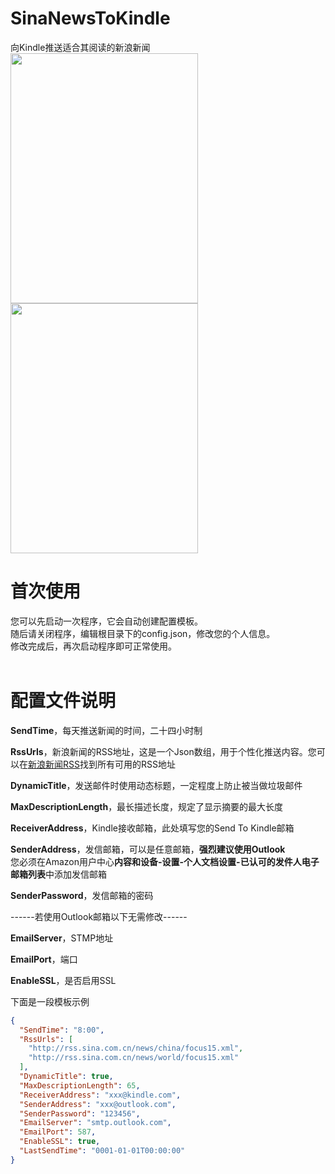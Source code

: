 # SinaNewsToKindle
向Kindle推送适合其阅读的新浪新闻<br/>
<img height="400" width="300" src="https://raw.githubusercontent.com/Azure99/SinaNewsToKindle/master/Images/screenshot1.png" />
<img height="400" width="300" src="https://raw.githubusercontent.com/Azure99/SinaNewsToKindle/master/Images/screenshot2.png" />

# 首次使用
您可以先启动一次程序，它会自动创建配置模板。<br/>
随后请关闭程序，编辑根目录下的config.json，修改您的个人信息。<br/>
修改完成后，再次启动程序即可正常使用。<br/>
<br/>

# 配置文件说明
<b>SendTime</b>，每天推送新闻的时间，二十四小时制<br/>

<b>RssUrls</b>，新浪新闻的RSS地址，这是一个Json数组，用于个性化推送内容。您可以在[新浪新闻RSS](http://rss.sina.com.cn/news/)找到所有可用的RSS地址<br/>

<b>DynamicTitle</b>，发送邮件时使用动态标题，一定程度上防止被当做垃圾邮件<br/>

<b>MaxDescriptionLength</b>，最长描述长度，规定了显示摘要的最大长度<br/>

<b>ReceiverAddress</b>，Kindle接收邮箱，此处填写您的Send To Kindle邮箱<br/>

<b>SenderAddress</b>，发信邮箱，可以是任意邮箱，<b>强烈建议使用Outlook</b><br/>
您必须在Amazon用户中心<b>内容和设备-设置-个人文档设置-已认可的发件人电子邮箱列表</b>中添加发信邮箱<br/>

<b>SenderPassword</b>，发信邮箱的密码<br/>

------若使用Outlook邮箱以下无需修改------<br/>

<b>EmailServer</b>，STMP地址<br/>

<b>EmailPort</b>，端口<br/>

<b>EnableSSL</b>，是否启用SSL<br/>

下面是一段模板示例
```Json
{
  "SendTime": "8:00",
  "RssUrls": [
    "http://rss.sina.com.cn/news/china/focus15.xml",
    "http://rss.sina.com.cn/news/world/focus15.xml"
  ],
  "DynamicTitle": true,
  "MaxDescriptionLength": 65,
  "ReceiverAddress": "xxx@kindle.com",
  "SenderAddress": "xxx@outlook.com",
  "SenderPassword": "123456",
  "EmailServer": "smtp.outlook.com",
  "EmailPort": 587,
  "EnableSSL": true,
  "LastSendTime": "0001-01-01T00:00:00"
}
```
